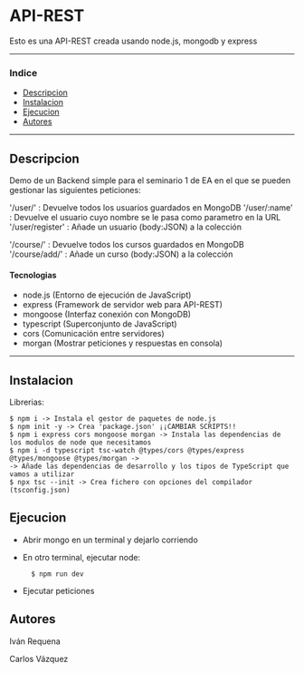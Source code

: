 # API-REST

Esto es una API-REST creada usando node.js, mongodb y express 

---

### Indice

- [Descripcion](#descripcion)
- [Instalacion](#instalacion)
- [Ejecucion](#ejecucion)
- [Autores](#autores)

---

## Descripcion

Demo de un Backend simple para el seminario 1 de EA en el que se pueden gestionar las siguientes peticiones:

'/user/' : Devuelve todos los usuarios guardados en MongoDB
'/user/:name' : Devuelve el usuario cuyo nombre se le pasa como parametro en la URL
'/user/register' : Añade un usuario (body:JSON) a la colección 

'/course/' : Devuelve todos los cursos guardados en MongoDB
'/course/add/' : Añade un curso (body:JSON) a la colección

#### Tecnologias

- node.js (Entorno de ejecución de JavaScript)
- express (Framework de servidor web para API-REST)
- mongoose (Interfaz conexión con MongoDB)
- typescript (Superconjunto de JavaScript)
- cors (Comunicación entre servidores)
- morgan (Mostrar peticiones y respuestas en consola)

---

## Instalacion

Librerias:

```
$ npm i -> Instala el gestor de paquetes de node.js
$ npm init -y -> Crea 'package.json' ¡¡CAMBIAR SCRIPTS!!
$ npm i express cors mongoose morgan -> Instala las dependencias de los modulos de node que necesitamos
$ npm i -d typescript tsc-watch @types/cors @types/express @types/mongoose @types/morgan ->
-> Añade las dependencias de desarrollo y los tipos de TypeScript que vamos a utilizar
$ npx tsc --init -> Crea fichero con opciones del compilador (tsconfig.json)

```

## Ejecucion

- Abrir mongo en un terminal y dejarlo corriendo
- En otro terminal, ejecutar node:
    
        $ npm run dev

- Ejecutar peticiones

## Autores

Iván Requena

Carlos Vázquez

